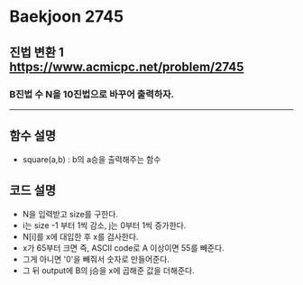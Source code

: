 Baekjoon 2745
============
진법 변환 1  <https://www.acmicpc.net/problem/2745>
---------------
### B진법 수 N을 10진법으로 바꾸어 출력하자.
- - -
## 함수 설명
- square(a,b) : b의 a승을 출력해주는 함수
## 코드 설명
- N을 입력받고 size를 구한다.
- i는 size -1 부터 1씩 감소, j는 0부터 1씩 증가한다.
- N[i]를 x에 대입한 후 x를 검사한다.
- x가 65부터 크면 즉, ASCII code로 A 이상이면 55를 빼준다.
- 그게 아니면 '0'을 빼줘서 숫자로 만들어준다.
- 그 뒤 output에 B의 j승을 x에 곱해준 값을 더해준다.
